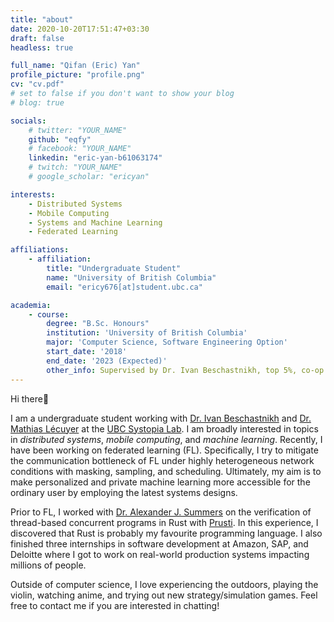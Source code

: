 ```yaml
---
title: "about"
date: 2020-10-20T17:51:47+03:30
draft: false
headless: true

full_name: "Qifan (Eric) Yan"
profile_picture: "profile.png"
cv: "cv.pdf"
# set to false if you don't want to show your blog
# blog: true

socials:
    # twitter: "YOUR_NAME"
    github: "eqfy"
    # facebook: "YOUR_NAME"
    linkedin: "eric-yan-b61063174"
    # twitch: "YOUR_NAME"
    # google_scholar: "ericyan"

interests:
    - Distributed Systems
    - Mobile Computing
    - Systems and Machine Learning
    - Federated Learning

affiliations:
    - affiliation:
        title: "Undergraduate Student"
        name: "University of British Columbia"
        email: "ericy676[at]student.ubc.ca"

academia:
    - course:
        degree: "B.Sc. Honours"
        institution: 'University of British Columbia'
        major: 'Computer Science, Software Engineering Option'
        start_date: '2018'
        end_date: '2023 (Expected)'
        other_info: Supervised by Dr. Ivan Beschastnikh, top 5%, co-op program
---
```


Hi there👋

I am a undergraduate student working with [Dr. Ivan Beschastnikh](https://www.cs.ubc.ca/~bestchai/) and [Dr. Mathias Lécuyer](http://mathias.lecuyer.me/) at the [UBC Systopia Lab](https://systopia.cs.ubc.ca/). I am broadly interested in topics in *distributed systems*, *mobile computing*, and *machine learning*. Recently, I have been working on federated learning (FL). Specifically, I try to mitigate the communication bottleneck of FL under highly heterogeneous network conditions with masking, sampling, and scheduling. Ultimately, my aim is to make personalized and private machine learning more accessible for the ordinary user by employing the latest systems designs.

Prior to FL, I worked with [Dr. Alexander J. Summers](https://www.cs.ubc.ca/~alexsumm/) on the verification of thread-based concurrent programs in Rust with [Prusti](https://www.pm.inf.ethz.ch/research/prusti.html). In this experience, I discovered that Rust is probably my favourite programming language. I also finished three internships in software development at Amazon, SAP, and Deloitte where I got to work on real-world production systems impacting millions of people.

Outside of computer science, I love experiencing the outdoors, playing the violin, watching anime, and trying out new strategy/simulation games. Feel free to contact me if you are interested in chatting!

